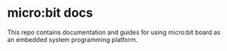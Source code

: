 # micro:bit docs

This repo contains documentation and guides for using micro:bit board as an embedded system programming platform.